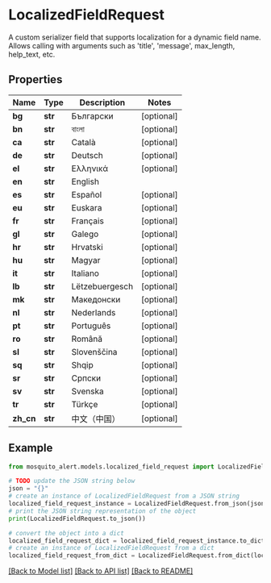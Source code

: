 # LocalizedFieldRequest

A custom serializer field that supports localization for a dynamic field name. Allows calling with arguments such as 'title', 'message', max_length, help_text, etc.

## Properties

Name | Type | Description | Notes
------------ | ------------- | ------------- | -------------
**bg** | **str** | Български | [optional] 
**bn** | **str** | বাংলা | [optional] 
**ca** | **str** | Català | [optional] 
**de** | **str** | Deutsch | [optional] 
**el** | **str** | Ελληνικά | [optional] 
**en** | **str** | English | 
**es** | **str** | Español | [optional] 
**eu** | **str** | Euskara | [optional] 
**fr** | **str** | Français | [optional] 
**gl** | **str** | Galego | [optional] 
**hr** | **str** | Hrvatski | [optional] 
**hu** | **str** | Magyar | [optional] 
**it** | **str** | Italiano | [optional] 
**lb** | **str** | Lëtzebuergesch | [optional] 
**mk** | **str** | Македонски | [optional] 
**nl** | **str** | Nederlands | [optional] 
**pt** | **str** | Português | [optional] 
**ro** | **str** | Română | [optional] 
**sl** | **str** | Slovenščina | [optional] 
**sq** | **str** | Shqip | [optional] 
**sr** | **str** | Српски | [optional] 
**sv** | **str** | Svenska | [optional] 
**tr** | **str** | Türkçe | [optional] 
**zh_cn** | **str** | 中文（中国） | [optional] 

## Example

```python
from mosquito_alert.models.localized_field_request import LocalizedFieldRequest

# TODO update the JSON string below
json = "{}"
# create an instance of LocalizedFieldRequest from a JSON string
localized_field_request_instance = LocalizedFieldRequest.from_json(json)
# print the JSON string representation of the object
print(LocalizedFieldRequest.to_json())

# convert the object into a dict
localized_field_request_dict = localized_field_request_instance.to_dict()
# create an instance of LocalizedFieldRequest from a dict
localized_field_request_from_dict = LocalizedFieldRequest.from_dict(localized_field_request_dict)
```
[[Back to Model list]](../README.md#documentation-for-models) [[Back to API list]](../README.md#documentation-for-api-endpoints) [[Back to README]](../README.md)


